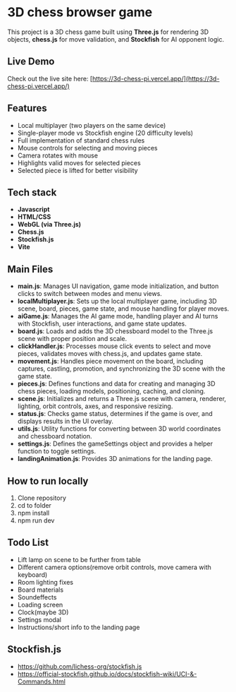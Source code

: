 # 3D chess browser game
This project is a 3D chess game built using **Three.js** for rendering 3D objects, **chess.js** for move validation, and **Stockfish** for AI opponent logic.

## Live Demo
Check out the live site here: [https://3d-chess-pi.vercel.app/](https://3d-chess-pi.vercel.app/)

## Features
- Local multiplayer (two players on the same device)
- Single-player mode vs Stockfish engine (20 difficulty levels)
- Full implementation of standard chess rules
- Mouse controls for selecting and moving pieces
- Camera rotates with mouse
- Highlights valid moves for selected pieces
- Selected piece is lifted for better visibility

## Tech stack
- **Javascript**
- **HTML/CSS**
- **WebGL (via Three.js)**
- **Chess.js**
- **Stockfish.js**
- **Vite**

## Main Files
- **main.js**: Manages UI navigation, game mode initialization, and button clicks to switch between modes and menu views.
- **localMultiplayer.js**: Sets up the local multiplayer game, including 3D scene, board, pieces, game state, and mouse handling for player moves.
- **aiGame.js**: Manages the AI game mode, handling player and AI turns with Stockfish, user interactions, and game state updates.
- **board.js**: Loads and adds the 3D chessboard model to the Three.js scene with proper position and scale.
- **clickHandler.js**: Processes mouse click events to select and move pieces, validates moves with chess.js, and updates game state.
- **movement.js**: Handles piece movement on the board, including captures, castling, promotion, and synchronizing the 3D scene with the game state.
- **pieces.js**: Defines functions and data for creating and managing 3D chess pieces, loading models, positioning, caching, and cloning.
- **scene.js**: Initializes and returns a Three.js scene with camera, renderer, lighting, orbit controls, axes, and responsive resizing.
- **status.js**: Checks game status, determines if the game is over, and displays results in the UI overlay.
- **utils.js**: Utility functions for converting between 3D world coordinates and chessboard notation.
- **settings.js**: Defines the gameSettings object and provides a helper function to toggle settings.
- **landingAnimation.js**: Provides 3D animations for the landing page.

## How to run locally
1. Clone repository
2. cd to folder
3. npm install
4. npm run dev

## Todo List
- Lift lamp on scene to be further from table
- Different camera options(remove orbit controls, move camera with keyboard)
- Room lighting fixes
- Board materials
- Soundeffects
- Loading screen
- Clock(maybe 3D)
- Settings modal
- Instructions/short info to the landing page

## Stockfish.js
- https://github.com/lichess-org/stockfish.js
- https://official-stockfish.github.io/docs/stockfish-wiki/UCI-&-Commands.html
